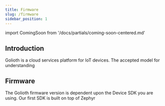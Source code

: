 ```yaml
---
title: Firmware
slug: /firmware
sidebar_position: 1
---
```


import ComingSoon from '/docs/partials/coming-soon-centered.md'

<ComingSoon/>

## Introduction

Golioth is a cloud services platform for IoT devices. The accepted model for understanding 

## Firmware

The Golioth firmware version is dependent upon the Device SDK you are using. Our first SDK is built on top of Zephyr